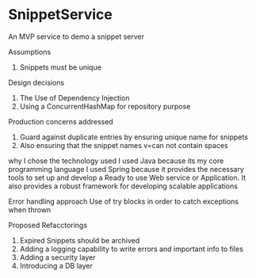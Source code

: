 # SnippetService
An MVP service to demo a snippet server 

Assumptions
1. Snippets must be unique

Design decisions
1. The Use of Dependency Injection 
2. Using a ConcurrentHashMap for repository purpose

Production concerns addressed
1. Guard against duplicate entries by ensuring unique name for snippets
2. Also ensuring that the snippet names v=can not contain spaces

why I chose the technology used
I used Java because its my core programming language
I used Spring because it provides the necessary tools to set up and develop a Ready to use Web service or Application.
It also provides a robust framework for developing scalable applications

Error handling approach
Use of try blocks in order to catch exceptions when thrown

Proposed Refacctorings
1. Expired Snippets should be archived
2. Adding a logging capability to write errors and important info to files
3. Adding a security layer 
4. Introducing a DB layer
